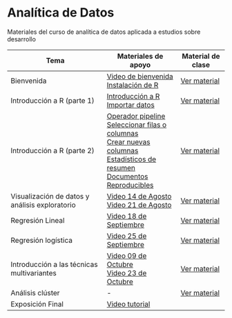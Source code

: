 # Analítica de Datos

Materiales del curso de analítica de datos aplicada a estudios sobre desarrollo

| Tema | Materiales de apoyo | Material de clase |
|------|---------------------|-------------------|
| Bienvenida | [Video de bienvenida](https://youtu.be/ySKIVbcQrhk)<br/>[Instalación de R](https://youtu.be/TKplIIwwdEk) | [Ver material](https://jgbabativam.github.io/AnaDatos/0Intro.html) |
| Introducción a R (parte 1) | [Introducción a R](https://youtu.be/TlOKN0UzbB0) <br/>[Importar datos](https://youtu.be/FkpIpLgI7es) | [Ver material](https://jgbabativam.github.io/AnaDatos/1Intro.html) |
| Introducción a R (parte 2) | [Operador pipeline](https://youtu.be/8V1IzCRsSd8) <br/>[Seleccionar filas o columnas](https://youtu.be/FduWB2BRcBo) <br/> [Crear nuevas columnas](https://youtu.be/5hoBTWEpDbo) <br/> [Estadísticos de resumen](https://youtu.be/NTrjYX0rf9Q) <br/> [Documentos Reproducibles](https://youtu.be/dI11RlFP99o)| [Ver material](https://jgbabativam.github.io/AnaDatos/2Intro.html) |
| Visualización de datos y análisis exploratorio |[Video 14 de Agosto](https://youtu.be/hF9GphkRH74) <br/>[Video 21 de Agosto](https://youtu.be/_3k10rWXqkc)  | [Ver material](https://jgbabativam.github.io/AnaDatos/3Exploratorio.html) |
| Regresión Lineal | [Video 18 de Septiembre](https://youtu.be/GkFBjb-PGBs) | [Ver material](https://jgbabativam.github.io/AnaDatos/4Regression.html) |
| Regresión logística | [Video 25 de Septiembre](https://youtu.be/-X_cCi0gEO4) | [Ver material](https://jgbabativam.github.io/AnaDatos/5LogitRegression.html) |
| Introducción a las técnicas multivariantes | [Video 09 de Octubre](https://youtu.be/fL8YIyAy0W4)  <br/>[Video 23 de Octubre](https://youtu.be/xGQR5f5ujgw) | [Ver material](https://jgbabativam.github.io/AnaDatos/6PCA.html) |
| Análisis clúster | - | [Ver material](https://jgbabativam.github.io/AnaDatos/7Cluster.html) |
| Exposición Final | [Video tutorial](https://www.youtube.com/watch?v=W0TdujuLJSo) |  |


